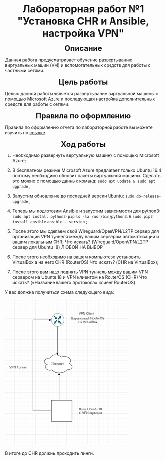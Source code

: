 <p align="center"><font size = 6><strong> Лабораторная работ №1 "Установка CHR и Ansible, настройка VPN"</strong></font></p>

<p align="center"><font size = 5><strong>Описание</strong></font></p>

Данная работа предусматривает обучение развертыванию виртуальных машин (VM) и вспомогательных средств для работы с частными сетями.

<p align="center"><font size = 5><strong>Цель работы</strong></font></p>

Целью данной работы является развертывание виртуальной машины с помощью Microsoft Azure и последующая настройка дополнительных средств для работы с сетями.

<p align="center"><font size = 5><strong>Правила по оформлению</strong></font></p>

Правила по оформлению отчета по лабораторной работе вы можете изучить по [ссылке](../reportdesign.md)

<p align="center"><font size = 5><strong>Ход работы</strong></font></p>

1. Необходимо развернуть вертуальную машину с помощью Microsoft Azure;
2. В бесплатном режиме Microsoft Azure предлагает только Ubuntu 16.4 поэтому необходимо обновит пакеты виртуальной машины. Сделать это можно с помощью данных команд:
   `sudo apt update & sudo apt ugprade` ;

3. Запустим обновление до последней версии Ubuntu:
   `sudo do-release-upgrade` ;

4. Теперь мы подготовим Ansible и запустим зависимости для python3:
   `sudo apt install python3-pip`
   `ls -la /usr/bin/python3.6`
   `sudo pip3 install ansible`
   `ansible --version` ;

5. После этого мы сделаем свой Wireguard/OpenVPN/L2TP сервер для организации VPN туннеля между вашим сервером автоматизации и вашим локальным CHR;
Что искать? (Wireguard/OpenVPN/L2TP сервер для Ubuntu 18) ЛЮБОЙ НА ВЫБОР
6. После этого необходимо на вашем компьютере установить VirtualBox а на него CHR (RouterOS) Что искать? (CHR на VirtualBox);
7. После этого вам надо поднять VPN туннель между вашим VPN сервером на Ubuntu 18 и VPN клиентом на RouterOS (CHR) Что искать? («Название вашего протокола» клиент RouterOS).

У вас должна получиться схема следующего вида:

![Схема](Scheme.jpg)

В итоге до CHR должны проходить пинги.